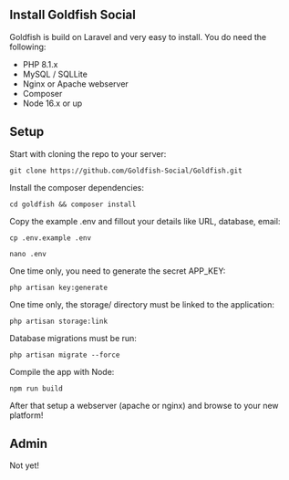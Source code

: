 ## Install Goldfish Social

Goldfish is build on Laravel and very easy to install. You do need the following:

- PHP 8.1.x
- MySQL / SQLLite
- Nginx or Apache webserver
- Composer
- Node 16.x or up


## Setup

Start with cloning the repo to your server:

`git clone https://github.com/Goldfish-Social/Goldfish.git`



Install the composer dependencies:

`cd goldfish && composer install`


Copy the example .env and fillout your details like URL, database, email:

`cp .env.example .env`

`nano .env`


One time only, you need to generate the secret APP_KEY:

`php artisan key:generate`


One time only, the storage/ directory must be linked to the application:

`php artisan storage:link`


Database migrations must be run:

`php artisan migrate --force`


Compile the app with Node:

`npm run build`



After that setup a webserver (apache or nginx) and browse to your new platform!

## Admin

Not yet!
